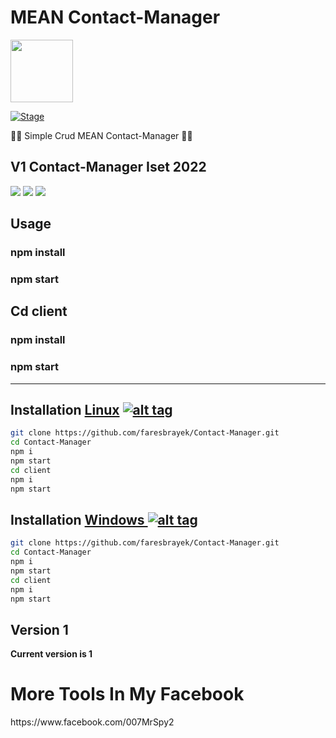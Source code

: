 <h1>MEAN Contact-Manager</h1>
<img src="https://cdn4.iconfinder.com/data/icons/logos-3/600/React.js_logo-512.png" data-canonical-src="https://upload.wikimedia.org/wikipedia/commons/thumb/c/cf/Angular_full_color_logo.svg/1200px-Angular_full_color_logo.svg.png" width="100" height="100" >

<p><a href="https://github.com/faresbrayek/Recipe-App"></a>
<a href="https://github.com/faresbrayek/Recipe-App"><img src="https://img.shields.io/badge/Release-Stable-orange.svg" alt="Stage" data-canonical-src="https://img.shields.io/badge/Release-Stable-orange.svg" style="max-width:100%;"></a>
<p> 🐱‍💻 Simple Crud MEAN Contact-Manager  🐱‍💻  </p>

<h2>V1 Contact-Manager Iset 2022</h2>

<img src="https://i.ibb.co/RYNQk5B/image.png" data-canonical-src="https://i.ibb.co/RYNQk5B/image.png" style="max-width:150%;">
<img src="https://i.ibb.co/zRJwqBq/image.png" data-canonical-src="https://i.ibb.co/zRJwqBq/image.png" style="max-width:100%;">
<img src="https://i.ibb.co/QchJ38L/image.png" data-canonical-src="https://i.ibb.co/QchJ38L/image.png" style="max-width:100%;">


<h2>Usage</h2>
<h3>npm install</h3>
<h3>npm start</h3>
<h2>Cd client </h2>
<h3>npm install</h3>
<h3>npm start</h3>
<hr>



## Installation [Linux](https://wikipedia.org/wiki/Linux) [![alt tag](http://icons.iconarchive.com/icons/dakirby309/simply-styled/32/OS-Linux-icon.png)](https://fr.wikipedia.org/wiki/Linux)

```bash
git clone https://github.com/faresbrayek/Contact-Manager.git
cd Contact-Manager
npm i
npm start
cd client
npm i
npm start
```

## Installation [Windows ](https://wikipedia.org/wiki/Microsoft_Windows)[![alt tag](http://icons.iconarchive.com/icons/tatice/cristal-intense/32/Windows-icon.png)](https://fr.wikipedia.org/wiki/Microsoft_Windows)
```bash
git clone https://github.com/faresbrayek/Contact-Manager.git
cd Contact-Manager
npm i
npm start
cd client
npm i
npm start
```
<h2>Version 1</h2>
<strong>Current version is 1</strong>
 <h1>More Tools In My Facebook</h1>
https://www.facebook.com/007MrSpy2
